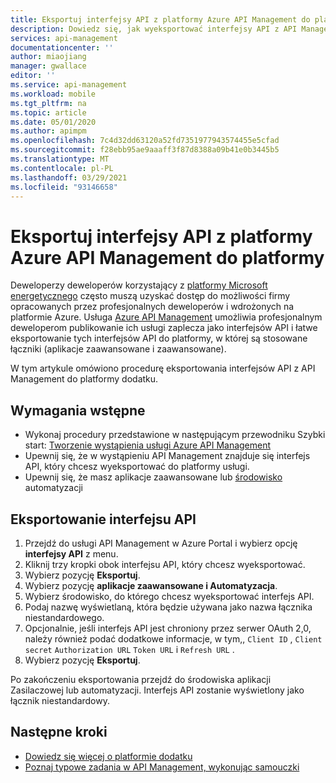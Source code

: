 ```yaml
---
title: Eksportuj interfejsy API z platformy Azure API Management do platformy dodatku Microsoft Docs
description: Dowiedz się, jak wyeksportować interfejsy API z API Management na platformę energetyczną.
services: api-management
documentationcenter: ''
author: miaojiang
manager: gwallace
editor: ''
ms.service: api-management
ms.workload: mobile
ms.tgt_pltfrm: na
ms.topic: article
ms.date: 05/01/2020
ms.author: apimpm
ms.openlocfilehash: 7c4d32dd63120a52fd7351977943574455e5cfad
ms.sourcegitcommit: f28ebb95ae9aaaff3f87d8388a09b41e0b3445b5
ms.translationtype: MT
ms.contentlocale: pl-PL
ms.lasthandoff: 03/29/2021
ms.locfileid: "93146658"
---
```

# <a name="export-apis-from-azure-api-management-to-the-power-platform"></a>Eksportuj interfejsy API z platformy Azure API Management do platformy 

Deweloperzy deweloperów korzystający z [platformy Microsoft energetycznego](https://powerplatform.microsoft.com) często muszą uzyskać dostęp do możliwości firmy opracowanych przez profesjonalnych deweloperów i wdrożonych na platformie Azure. Usługa [Azure API Management](https://aka.ms/apimrocks) umożliwia profesjonalnym deweloperom publikowanie ich usługi zaplecza jako interfejsów API i łatwe eksportowanie tych interfejsów API do platformy, w której są stosowane łączniki (aplikacje zaawansowane i zaawansowane). 

W tym artykule omówiono procedurę eksportowania interfejsów API z API Management do platformy dodatku. 

## <a name="prerequisites"></a>Wymagania wstępne

+ Wykonaj procedury przedstawione w następującym przewodniku Szybki start: [Tworzenie wystąpienia usługi Azure API Management](get-started-create-service-instance.md)
+ Upewnij się, że w wystąpieniu API Management znajduje się interfejs API, który chcesz wyeksportować do platformy usługi.
+ Upewnij się, że masz aplikacje zaawansowane lub [środowisko](/powerapps/powerapps-overview#power-apps-for-admins) automatyzacji 

## <a name="export-an-api"></a>Eksportowanie interfejsu API

1. Przejdź do usługi API Management w Azure Portal i wybierz opcję **interfejsy API** z menu.
2. Kliknij trzy kropki obok interfejsu API, który chcesz wyeksportować. 
3. Wybierz pozycję **Eksportuj**.
4. Wybierz pozycję **aplikacje zaawansowane i Automatyzacja**.
5. Wybierz środowisko, do którego chcesz wyeksportować interfejs API. 
6. Podaj nazwę wyświetlaną, która będzie używana jako nazwa łącznika niestandardowego.  
7. Opcjonalnie, jeśli interfejs API jest chroniony przez serwer OAuth 2,0, należy również podać dodatkowe informacje, w tym,, `Client ID` , `Client secret` `Authorization URL` `Token URL` i `Refresh URL` .  
8. Wybierz pozycję **Eksportuj**. 

Po zakończeniu eksportowania przejdź do środowiska aplikacji Zasilaczowej lub automatyzacji. Interfejs API zostanie wyświetlony jako łącznik niestandardowy.

## <a name="next-steps"></a>Następne kroki

* [Dowiedz się więcej o platformie dodatku](https://powerplatform.microsoft.com/)
* [Poznaj typowe zadania w API Management, wykonując samouczki](./import-and-publish.md)
